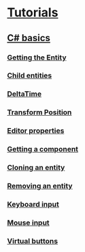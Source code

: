 
# [Tutorials](index.md)
## [C# basics](csharpbasics/index.md)
### [Getting the Entity](csharpbasics/entity.md)
### [Child entities](csharpbasics/childentities.md) 
### [DeltaTime](csharpbasics/deltaTime.md) 
### [Transform Position](csharpbasics/transformPosition.md) 
### [Editor properties](csharpbasics/editorproperties.md) 
### [Getting a component](csharpbasics/getcomponent.md) 
### [Cloning an entity](csharpbasics/cloningEntities.md) 
### [Removing an entity](csharpbasics/removingEntities.md) 
### [Keyboard input](csharpbasics/keyboardInput.md) 
### [Mouse input](csharpbasics/mouseInput.md) 
### [Virtual buttons](csharpbasics/virtualButtons.md)